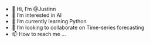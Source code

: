 - 👋 Hi, I’m @Justinn
- 👀 I’m interested in AI
- 🌱 I’m currently learning Python
- 💞️ I’m looking to collaborate on Time-series forecasting
- 📫 How to reach me ...

<!---
Justinnguyen30102003/Justinnguyen30102003 is a ✨ special ✨ repository because its `README.md` (this file) appears on your GitHub profile.
You can click the Preview link to take a look at your changes.
--->
